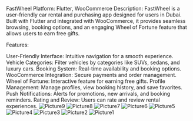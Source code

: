 FastWheel
Platform: Flutter, WooCommerce
Description:
FastWheel is a user-friendly car rental and purchasing app designed for users in Dubai. Built with Flutter and integrated with WooCommerce, it provides seamless browsing, booking options, and an engaging Wheel of Fortune feature that allows users to earn free gifts.

Features:

User-Friendly Interface: Intuitive navigation for a smooth experience.
Vehicle Categories: Filter vehicles by categories like SUVs, sedans, and luxury cars.
Booking System: Real-time availability and booking options.
WooCommerce Integration: Secure payments and order management.
Wheel of Fortune: Interactive feature for earning free gifts.
Profile Management: Manage profiles, view booking history, and save favorites.
Push Notifications: Alerts for promotions, new arrivals, and booking reminders.
Rating and Review: Users can rate and review rental experiences.
![Picture9](https://github.com/user-attachments/assets/f4dc75c4-3be4-4fea-91fc-bce2252502c5)
![Picture8](https://github.com/user-attachments/assets/62dd9e1f-c771-4a8f-918c-c5d3620334c0)
![Picture7](https://github.com/user-attachments/assets/3c64527b-b1dc-43bd-929a-a4360c369502)
![Picture6](https://github.com/user-attachments/assets/153da700-b825-496e-97c6-25d655d1e9e9)
![Picture5](https://github.com/user-attachments/assets/c32bf286-4556-4eda-be0a-e3226be2f2b7)
![Picture4](https://github.com/user-attachments/assets/cd08232f-cc80-4887-a32a-84cd5b5fd058)
![Picture3](https://github.com/user-attachments/assets/4e6527b5-cef8-4129-b51c-122a0b6b5b48)
![Picture2](https://github.com/user-attachments/assets/9950d8b1-e869-49b8-b69f-b28d58724adb)
![Picture1](https://github.com/user-attachments/assets/c82c74e2-c24e-475e-bca9-92a829f87ade)

